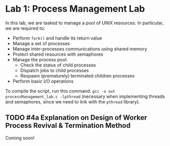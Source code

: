 # Lab 1: Process Management Lab

In this lab, we are tasked to manage a pool of UNIX resources. In particular, we are required to:

- Perform `fork()` and handle its return value
- Manage a set of processes
- Manage inter-processes communications using shared memory
- Protect shared resources with semaphores
- Manage the process pool:
  - Check the status of child processes
  - Dispatch jobs to child processes
  - Respawn (prematurely) terminated children processes
- Perform basic I/O operations

To compile the script, run this command: `gcc -o out processManagement_lab.c -lpthread` (necessary when implementing threads and semaphores, since we need to link with the `pthread` library).

## TODO #4a Explanation on Design of Worker Process Revival & Termination Method

Coming soon!